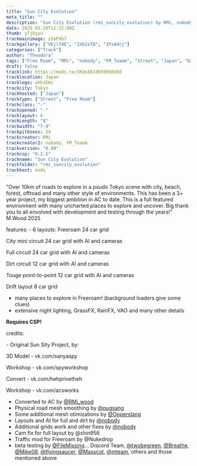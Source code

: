 ```yaml
---
title: "Sun City Evolution"
meta_title: ""
description: "Sun City Evolution (rmi_suncity_evolution) by RMi, nobody, FM_Teaem"
date: 2025-05-20T12:22:00Z
thumb: yTjUyyu
trackmainimage: y5ePXb7
trackgallery: ["VEjl7dE", "2Xh2xTQ", "3Yx8dcj"]
categories: ["Track"]
author: "Theodora"
tags: ["Free Roam", "RMi", "nobody", "FM_Teaem", "Street", "Japan", "Drift", "Trackday"]
draft: false
tracklink: https://mods.to/5KQs682d65999d38d
tracklocation: Japan
tracklogo: ahhJEHz
trackcity: Tokyo
trackhosted: ["Japan"]
tracktype: ["Street", "Free Roam"]
trackclass: "-" 
trackopened: "-"
tracklayout: 6
trackLength: "8"
trackwidth: "7-9"
trackpitboxes: 24
trackcreator: RMi
trackcreator2: nobody, FM_Teaem
trackversion: "0.99"
trackcsp: "0.2.5"
trackname: "Sun City Evolution"
trackfolder: "rmi_suncity_evolution"
trackhost: mods
---
```


"Over 10km of roads to explore in a psudo Tokyo scene with city, beach, forest, offroad and many other style of environments. This has been a 3+ year project, my biggest ambition in AC to date. This is a full featured environment with many uncharted places to explore and uncover. Big thank you to all envolved with development and testing through the years!" M.Wood 2025

features:
\- 6 layouts:
Freeroam 24 car grid

City mini circuit 24 car grid with AI and cameras

Full circuit 24 car grid with AI and cameras

Dirt circuit 12 car grid with AI and cameras

Touge point-to-point 12 car grid with AI and cameras

Drift layout 8 car grid

- many places to explore in Freeroam! (background loaders give some clues)
- extensive night lighting, GrassFX, RainFX, VAO and many other details

**Requires CSP!**

credits:

\- Original Sun Sity Project, by:

3D Model - vk.com/sanyaspy

Workshop - vk.com/spyworkshop

Convert - vk.com/hehprivetheh

Workshop - vk.com/acsworks



- Converted to AC by [@RMi_wood](https://www.gtplanet.net/forum/members/313115/)
- Physical road mesh smoothing by [@pugsang](https://www.gtplanet.net/forum/members/313928/)
- Some additional mesh otimizations by [@Opperslang](https://www.gtplanet.net/forum/members/313096/)
- Layouts and AI for full and dirt by [@nobody](https://www.gtplanet.net/forum/members/10140/)
- Additional grids work and other fixes by [@nobody](https://www.gtplanet.net/forum/members/10140/)
- Cam fix for full layout by @shin956
- Traffic mod for Freeroam by @Nukedrop
- beta testing by [@FileMissing](https://www.gtplanet.net/forum/members/314751/)... Discord Team, [@twobegreen](https://www.gtplanet.net/forum/members/313915/), [@Breathe](https://www.gtplanet.net/forum/members/316906/), [@Mike08](https://www.gtplanet.net/forum/members/312615/), [@flyingsaucer](https://www.gtplanet.net/forum/members/313868/), [@Masscot](https://www.gtplanet.net/forum/members/285552/), [@mteam](https://www.gtplanet.net/forum/members/309616/), others and those mentioned above

